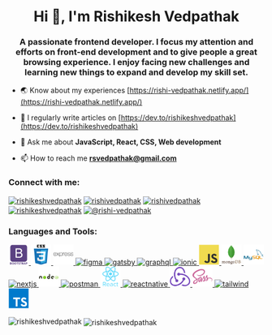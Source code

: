 <h1 align="center">Hi 👋, I'm Rishikesh Vedpathak</h1>
<h3 align="center">A passionate frontend developer. I focus my attention and efforts on front-end development and to give people a great browsing experience. I enjoy facing new challenges and learning new things to expand and develop my skill set.</h3>

- :earth_asia: Know about my experiences [https://rishi-vedpathak.netlify.app/](https://rishi-vedpathak.netlify.app/)

- 📝 I regularly write articles on [https://dev.to/rishikeshvedpathak](https://dev.to/rishikeshvedpathak)

- 💬 Ask me about **JavaScript, React, CSS, Web development**

- 📫 How to reach me **rsvedpathak@gmail.com**

<h3 align="left">Connect with me:</h3>
<p align="left">
<a href="https://dev.to/rishikeshvedpathak" title="https://dev.to/rishikeshvedpathak" target="blank"><img align="center" src="https://cdn.jsdelivr.net/npm/simple-icons@3.0.1/icons/dev-dot-to.svg" alt="rishikeshvedpathak" height="30" width="40" /></a>
<a href="https://twitter.com/rishivedpathak" title="https://twitter.com/rishivedpathak" target="blank"><img align="center" src="https://raw.githubusercontent.com/rahuldkjain/github-profile-readme-generator/master/src/images/icons/Social/twitter.svg" alt="rishivedpathak" height="30" width="40" /></a>
<a href="https://linkedin.com/in/rishivedpathak" title="https://linkedin.com/in/rishivedpathak" target="blank"><img align="center" src="https://raw.githubusercontent.com/rahuldkjain/github-profile-readme-generator/master/src/images/icons/Social/linked-in-alt.svg" alt="rishivedpathak" height="30" width="40" /></a>
<a href="https://codesandbox.com/rishikeshvedpathak" title="https://codesandbox.com/rishikeshvedpathak" target="blank"><img align="center" src="https://cdn.jsdelivr.net/npm/simple-icons@3.0.1/icons/codesandbox.svg" alt="rishikeshvedpathak" height="30" width="40" /></a>
<a href="https://medium.com/@rishi-vedpathak" title="https://medium.com/@rishi-vedpathak" target="blank"><img align="center" src="https://raw.githubusercontent.com/rahuldkjain/github-profile-readme-generator/master/src/images/icons/Social/medium.svg" alt="@rishi-vedpathak" height="30" width="40" /></a>
</p>

<h3 align="left">Languages and Tools:</h3>
<p align="left"> <a href="https://getbootstrap.com" target="_blank"> <img src="https://raw.githubusercontent.com/devicons/devicon/master/icons/bootstrap/bootstrap-plain-wordmark.svg" alt="bootstrap" width="40" height="40"/> </a> <a href="https://www.w3schools.com/css/" target="_blank"> <img src="https://raw.githubusercontent.com/devicons/devicon/master/icons/css3/css3-original-wordmark.svg" alt="css3" width="40" height="40"/> </a> <a href="https://expressjs.com" target="_blank"> <img src="https://raw.githubusercontent.com/devicons/devicon/master/icons/express/express-original-wordmark.svg" alt="express" width="40" height="40"/> </a> <a href="https://www.figma.com/" target="_blank"> <img src="https://www.vectorlogo.zone/logos/figma/figma-icon.svg" alt="figma" width="40" height="40"/> </a> <a href="https://www.gatsbyjs.com/" target="_blank"> <img src="https://www.vectorlogo.zone/logos/gatsbyjs/gatsbyjs-icon.svg" alt="gatsby" width="40" height="40"/> </a> <a href="https://graphql.org" target="_blank"> <img src="https://www.vectorlogo.zone/logos/graphql/graphql-icon.svg" alt="graphql" width="40" height="40"/> </a> <a href="https://ionicframework.com" target="_blank"> <img src="https://upload.wikimedia.org/wikipedia/commons/d/d1/Ionic_Logo.svg" alt="ionic" width="40" height="40"/> </a> <a href="https://developer.mozilla.org/en-US/docs/Web/JavaScript" target="_blank"> <img src="https://raw.githubusercontent.com/devicons/devicon/master/icons/javascript/javascript-original.svg" alt="javascript" width="40" height="40"/> </a> <a href="https://www.mongodb.com/" target="_blank"> <img src="https://raw.githubusercontent.com/devicons/devicon/master/icons/mongodb/mongodb-original-wordmark.svg" alt="mongodb" width="40" height="40"/> </a> <a href="https://www.mysql.com/" target="_blank"> <img src="https://raw.githubusercontent.com/devicons/devicon/master/icons/mysql/mysql-original-wordmark.svg" alt="mysql" width="40" height="40"/> </a> <a href="https://nextjs.org/" target="_blank"> <img src="https://cdn.worldvectorlogo.com/logos/nextjs-3.svg" alt="nextjs" width="40" height="40"/> </a> <a href="https://nodejs.org" target="_blank"> <img src="https://raw.githubusercontent.com/devicons/devicon/master/icons/nodejs/nodejs-original-wordmark.svg" alt="nodejs" width="40" height="40"/> </a> <a href="https://postman.com" target="_blank"> <img src="https://www.vectorlogo.zone/logos/getpostman/getpostman-icon.svg" alt="postman" width="40" height="40"/> </a> <a href="https://reactjs.org/" target="_blank"> <img src="https://raw.githubusercontent.com/devicons/devicon/master/icons/react/react-original-wordmark.svg" alt="react" width="40" height="40"/> </a> <a href="https://reactnative.dev/" target="_blank"> <img src="https://reactnative.dev/img/header_logo.svg" alt="reactnative" width="40" height="40"/> </a> <a href="https://redux.js.org" target="_blank"> <img src="https://raw.githubusercontent.com/devicons/devicon/master/icons/redux/redux-original.svg" alt="redux" width="40" height="40"/> </a> <a href="https://sass-lang.com" target="_blank"> <img src="https://raw.githubusercontent.com/devicons/devicon/master/icons/sass/sass-original.svg" alt="sass" width="40" height="40"/> </a> <a href="https://tailwindcss.com/" target="_blank"> <img src="https://www.vectorlogo.zone/logos/tailwindcss/tailwindcss-icon.svg" alt="tailwind" width="40" height="40"/> </a> <a href="https://www.typescriptlang.org/" target="_blank"> <img src="https://raw.githubusercontent.com/devicons/devicon/master/icons/typescript/typescript-original.svg" alt="typescript" width="40" height="40"/> </a> </p>

<p><img align="left" src="https://github-readme-stats.vercel.app/api/top-langs?username=rishikeshvedpathak&show_icons=true&locale=en&layout=compact&theme=algolia" alt="rishikeshvedpathak" /></p>

<p>&nbsp;<img align="center" src="https://github-readme-stats.vercel.app/api?username=rishikeshvedpathak&show_icons=true&locale=en&theme=algolia" alt="rishikeshvedpathak" /></p>
